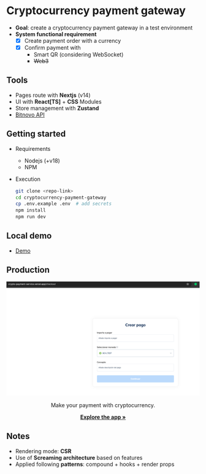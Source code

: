 # Cryptocurrency payment gateway

- **Goal**: create a cryptocurrency payment gateway in a test environment
- **System functional requirement**
  - [x] Create payment order with a currency
  - [x] Confirm payment with
    - Smart QR (considering WebSocket)
    - <del>Web3</del>

## Tools

- Pages route with **Nextjs** (v14)
- UI with **React[TS]** + **CSS** Modules
- Store management with **Zustand**
- [Bitnovo API](./doc/api.yaml)

## Getting started

- Requirements
  - Nodejs (+v18)
  - NPM
- Execution

  ```bash
  git clone <repo-link>
  cd cryptocurrency-payment-gateway
  cp .env.example .env  # add secrets
  npm install
  npm run dev
  ```

## Local demo

- [Demo](./doc/demo.mkv)

## Production

<div align="center">
  <a href="https://crypto-payment-service.vercel.app" target="_blank">
    <img alt="App" src="./doc/app.png" >
  </a>
  <p>Make your payment with cryptocurrency.</p>
  <a href="https://crypto-payment-service.vercel.app"><strong>Explore the app »</strong></a>
</div>

## Notes

- Rendering mode: **CSR**
- Use of **Screaming architecture** based on features
- Applied following **patterns**: compound + hooks + render props
